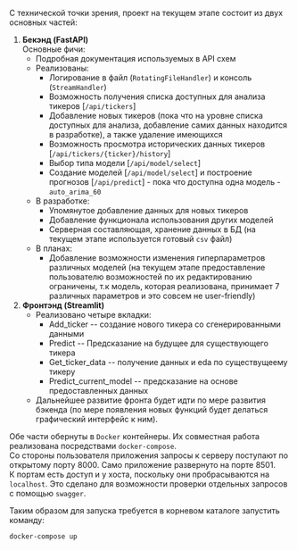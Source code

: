 С технической точки зрения, проект на текущем этапе состоит из двух основных частей:
1) **Бекэнд (FastAPI)**  
    Основные фичи:
    - Подробная документация используемых в API схем
    - Реализованы:
        - Логирование в файл (`RotatingFileHandler`) и консоль (`StreamHandler`)
        - Возможность получения списка доступных для анализа тикеров [`/api/tickers`]
        - Добавление новых тикеров (пока что на уровне списка доступных для анализа, добавление самих данных находится в разработке), а также удаление имеющихся
        - Возможность просмотра исторических данных тикеров [`/api/tickers/{ticker}/history`]
        - Выбор типа модели [`/api/model/select`]
        - Создание моделей [`/api/model/select`] и построение прогнозов [`/api/predict`] - пока что доступна одна модель - `auto_arima_60`
    - В разработке:
        - Упомянутое добавление данных для новых тикеров
        - Добавление функционала использования других моделей
        - Серверная составляющая, хранение данных в БД (на текущем этапе используется готовый `csv` файл)
    - В планах:
        - Добавление возможности изменения гиперпараметров различных моделей (на текущем этапе предоставление пользователю возможностей по их редактированию ограничены, т.к модель, которая реализована, принимает 7 различных параметров и это совсем не user-friendly)
2) **Фронтэнд (Streamlit)**
     - Реализовано четыре вкладки:
       - Add_ticker -- создание нового тикера со сгенерированными данными
       - Predict -- Предсказание на будущее для существующего тикера
       - Get_ticker_data -- получение данных и eda по существущеему тикеру
       - Predict_current_model -- предсказание на основе предоставленных данных
   - Дальнейшее развитие фронта будет идти по мере развития бэкенда (по мере появления новых функций будет делаться графический интерфейс к ним).

Обе части обернуты в `Docker` контейнеры. Их совместная работа реализована посредствами `docker-compose`.  
Со стороны пользователя приложения запросы к серверу поступают по открытому порту $8000$. Само приложение развернуто на порте $8501$.  
К портам есть доступ и у хоста, поскольку они пробрасываются на `localhost`. Это сделано для возможности проверки отдельных запросов с помощью `swagger`.

Таким образом для запуска требуется в корневом каталоге запустить команду:

```bash
docker-compose up
```
